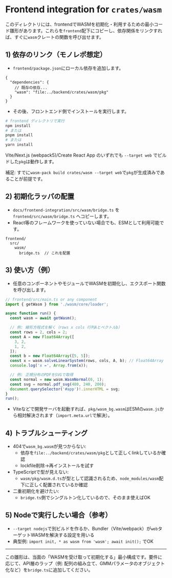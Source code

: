 # Frontend integration for `crates/wasm`

このディレクトリには、frontendでWASMを初期化・利用するための最小コード雛形があります。これらを`frontend`配下にコピーし、依存関係をリンクすれば、すぐに`wasm`クレートの関数を呼び出せます。

## 1) 依存のリンク（モノレポ想定）
- `frontend/package.json`にローカル依存を追加します。

```jsonc
{
  "dependencies": {
    // 既存の依存...
    "wasm": "file:../backend/crates/wasm/pkg"
  }
}
```

- その後、フロントエンド側でインストールを実行します。

```bash
# frontend ディレクトリで実行
npm install
# または
pnpm install
# または
yarn install
```

Vite/Next.js (webpack5)/Create React App のいずれでも `--target web` でビルドした`pkg`は動作します。

補足: すでに`wasm-pack build crates/wasm --target web`で`pkg`が生成済みであることが前提です。

## 2) 初期化ラッパの配置
- `docs/frontend-integration/src/wasm/bridge.ts` を `frontend/src/wasm/bridge.ts` へコピーします。
- React等のフレームワークを使っていない場合でも、ESMとして利用可能です。

```
frontend/
  src/
    wasm/
      bridge.ts  // これを配置
```

## 3) 使い方（例）
- 任意のコンポーネントやモジュールでWASMを初期化し、エクスポート関数を呼び出します。

```ts
// frontend/src/main.ts or any component
import { getWasm } from './wasm/core/loader';

async function run() {
  const wasm = await getWasm();

  // 例: 線形方程式を解く（rows x cols 行列Aとベクトルb）
  const rows = 2, cols = 2;
  const A = new Float64Array([
    3, 2,
    1, 2,
  ]);
  const b = new Float64Array([5, 5]);
  const x = wasm.solveLinearSystem(rows, cols, A, b); // Float64Array
  console.log('x =', Array.from(x));

  // 例: 正規分布のPDFをSVGで取得
  const normal = new wasm.WasmNormal(0, 1);
  const svg = normal.pdf_svg(480, 240, 200);
  document.querySelector('#app')!.innerHTML = svg;
}
run();
```

- Viteなどで開発サーバを起動すれば、`pkg/wasm_bg.wasm`はESMの`wasm.js`から相対解決されます（`import.meta.url`で解決）。

## 4) トラブルシューティング
- 404で`wasm_bg.wasm`が見つからない:
  - 依存を`file:../backend/crates/wasm/pkg`として正しくlinkしているか確認
  - lockfile削除→再インストールを試す
- TypeScriptで型が見えない:
  - `wasm/pkg/wasm.d.ts`が型として認識されるため、`node_modules/wasm`配下に正しく配置されているか確認
- 二重初期化を避けたい:
  - `bridge.ts`側でシングルトン化しているので、そのまま使えばOK

## 5) Nodeで実行したい場合（参考）
- `--target nodejs`で別ビルドを作るか、Bundler（Vite/webpack）が`web`ターゲットWASMを解決する設定を用いる
- 典型例: `import init, * as wasm from 'wasm'; await init();` でOK

---

この雛形は、当面の「WASMを受け取って初期化する」最小構成です。要件に応じて、API層のラップ（例: 配列の組み立て、GMMパラメータのオブジェクト化など）を`bridge.ts`に追加してください。
